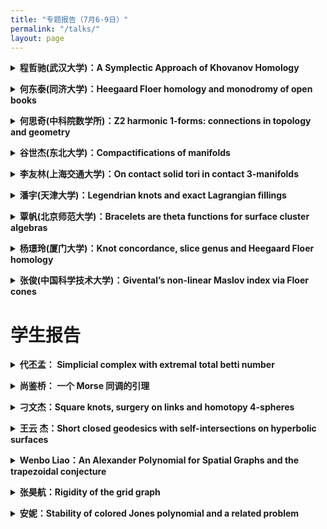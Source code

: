 ```yaml
---
title: "专题报告（7月6-9日）"
permalink: "/talks/"
layout: page
---
```


<p>
<details>
<summary><b>程哲驰(武汉大学)：A Symplectic Approach of Khovanov Homology
</b></summary>
摘要：There are many different approaches of Khovanov homology. As for this talk, we will mainly be interested in a version from symplectic geometry, called symplectic Khovanov homology.  It is conjecturally isomorphic to Khovanov homology. In 2020, Abouzaid and Smith proved this conjecture over characteristic-zero fields, while the more general cases remain open. In this talk, we start with comparing the gradings on symplectic Khovanov homology and Khovanov homology, and then discuss some recent progress on the conjecture.
</details>
</p> 

<p>
<details>
<summary><b>何东泰(同济大学)：Heegaard Floer homology and monodromy of open books 
</b></summary>
摘要：In this talk, we will discuss the relationship between Heegaard (Knot) Floer homology, contact structures, and the monodromy of open books. We will begin with an introduction to basic notions in contact topology, open book decomposition, with an emphasis on their relationship with Heegaard Floer homology. We will also discuss recent progress in this field, as well as application to knot concordance.
</details>
</p> 

<p>
 <details>
<summary><b>何思奇(中科院数学所)：Z2 harmonic 1-forms: connections in topology and geometry</b></summary>
摘要：Z2 harmonic spinors and forms extend the concept of quadratic differentials on Riemann surfaces to higher dimensions, creating significant links with gauge theory, low-dimensional topology, and calibrated geometry. According to Taubes, Z2 harmonic 1-forms serve as essential boundaries in various gauge theory equations, particularly in the context of flat SL(2,C) connections. In the first session, we will provide an overview of this field, highlighting contributions from Takahashi, Parker, Walpuski, Doan, Donaldson, Haydys, Mazzeo, Chen, and others. The second session will address a challenge question posed by Taubes-Wu concerning the existence and rigidity of the tangent cone model for Z2 harmonic 1-forms. We will discuss the application of finite group representation theory to this problem.
</details>
</p> 


<p>
  <details>
 <summary><b>谷世杰(东北大学)：Compactifications of manifolds</b></summary> 
  摘要：In 1966, Larry Siebenmann once mused that his work (PhD thesis) was initiated at a time "when 'respectable' geometric topology was necessarily compact." That attitude has long since faded; today's topological landscape is filled with research in which noncompact spaces are primary objects. However, major successes in compactifying manifolds included here are fundamental to manifold topology: Stallings' characterization of Euclidean spaces, Siebenmann's collaring theorem, and our recent Gu-Guilbault's manifold completion theorem. In the first part, I will provide quick access to some of these results by weaving them together with common interpretations. In the second part, I will introduce several open questions on this topic. I will focus on clarifying the relationship between pseudo-collarability and Z-compactifiability, two main extensions on completable manifolds. I will construct counterexamples to the statement that Z-compactifiability implies pseudo-collarability. The constructions are based on knot theory and 4D topology. If time permits, I’ll show the reverse statement holds for manifolds of dimension at least six, i.e., pseudo-collarability implies Z-compactifiability.
 </details>
</p> 
 
<p>
 <details>
<summary><b>李友林(上海交通大学)：On contact solid tori in contact 3-manifolds</b></summary>
摘要：Contact solid tori in contact 3-manifolds are closely related to Legendrian knots and Legendrian cable knots. In this talk, I will present several recent results concerning contact solid tori in contact 3-manifolds. This is joint work in progress with John Etnyre and Bulent Tosun.
  <br>
  预备报告题目：Convex surfaces in contact 3-manifolds  <br>
  预备报告摘要：Convex surface theory is an essential tool in studying contact 3-manifolds. In this talk, I will briefly introduce the convex surface theory and demonstrate how it is used to study tight contact structures.
</details>
</p> 
 
<p>
   <details>
<summary><b>潘宇(天津大学)：Legendrian knots and exact Lagrangian fillings</b></summary> 
    摘要：Exact Lagrangian surfaces are important objects in the derived Fukaya category. Augmentations are objects of the augmentation category, which is the contact analog of the Fukaya category. In this talk, we discuss various relations between augmentations and exact Lagrangian surfaces. On one hand, we use augmentations to build obstructions for exact Lagrangian cobordisms. On the other hand, we realize augmentations, which is an algebraic object, fully geometrically via exact Lagrangian surfaces.
</details>
</p> 

<p>
 <details>
<summary><b>覃帆(北京师范大学)：Bracelets are theta functions for surface cluster algebras</b></summary>
摘要：The skein algebra of a marked surface admits the basis of bracelet elements constructed by Fock-Goncharov and Musiker-Schiffler-Williams. As a cluster algebra, it also admits the theta basis from the cluster scattering diagram by Gross-Hacking-Keel-Kontsevich. In a joint work with Travis Mandel, we show that the two bases coincide except for the once-punctured torus. Long-standing conjectures on strong positivity and atomicity follow as corollaries.<br>
 预备报告题目：Visualizing cluster algebras through topological models<br>
 预备报告摘要：Cluster algebras are algebras with a rich combinatorial structure. They are ubiquitous in mathematics. In this talk, we will illustrate these algebras and associated higher structures using topological models on surfaces.
  
</details>
</p> 

<p>
  <details>
 <summary><b>杨璟玲(厦门大学)：Knot concordance, slice genus and Heegaard Floer homology</b></summary>
摘要：In this talk, we will discuss the 4-dimensional properties of knots, knot concordance and knot slice genus, which play central roles in low-dimensional topology. Heegaard Floer ho- mology has proved to be an effective tool in studying low-dimensional topology, particularly in advancing the understanding of knot concordance. We will begin with an expository introduction to some elementary notions, followed by a review of results in knot concordance stemming from Heegaard Floer theory. We will also discuss our recent progress in this field. This is a joint work with Zhongtao Wu. 
</details>
</p> 

<p>
 <details>
<summary><b>张俊(中国科学技术大学)：Givental’s non-linear Maslov index via Floer cones</b></summary>
摘要：In this talk, we will present how to apply a recently-developed Floer theory on a fillable contact manifold, called the contact Hamiltonian Floer homology, to generate a homological machinery that replaces the classical Givental non-linear Maslov indices. As a key step, we will emphasize the role of the homological mapping cone from this Floer theory (called a Floer cone) and its fundamental role in reflecting local data of periodic orbits. As an application, the multiplicity of translated points, serving as a natural generalization of fixed points in contact Hamiltonian dynamics, will be deduced. This talk is based on joint work with Dylan Cant and Igor Uljarevic. <br>
预备报告题目：Contact geometry and its associated dynamics. <br>
预备报告摘要：In this preliminary talk, we will recall some general background on contact geometry, mainly focusing on the Hamiltonian dynamics on a contact manifold. In particular, Reeb dynamics and various studies on closed Reeb orbits will be elaborated; orderability from Eliashberg-Polterovich, together with its most updated progress in terms of the metric geometry, will also be covered. If time permits, we will outline how the Hamiltonian dynamics behave in the relative situation, that is, on Legendrian submanifolds or more generally on contact coisotropic submanifolds. 
 
</details>
</p> 


<h1>学生报告</h1>


<p>
<details>
<summary><b>代丕孟：
Simplicial complex with extremal total betti number</b>
</summary>
摘要：We determine which simplicial complexes have the maximum or minimum sum of
Betti numbers and bigraded Betti numbers with a given number of vertices in each
dimension.
</details>
</p> 

<p>
<details>
<summary><b>尚鉴桥：
一个 Morse 同调的引理</b></summary>
摘要：（引理）考虑流形 M 与子流形 N，以及 M 上的 Morse 函数 f。如果 f 在 M 和 N 上拥有
相同的奇异点与指标，那么 M 与 N 的 Morse 同调相同。
我们将证明该引理，用其解释 Lagrange 乘子法的 Morse 理论, Viterbo 同构等定理为何正确。之后我会从其出发，解释进一步对辛同调能猜想什么。
</details>
</p> 

<p>
<details>
<summary><b>刁文杰：Square knots, surgery on links and homotopy 4-spheres</b>
</summary>
摘要：While the theory of Dehn surgery on knots has been thoroughly developed over
the past forty years, much less seems to be known about Dehn surgery on links. This
expository talk will review recent results of Gompf-Scharlemann-Thompson and
Meier-Zupan on n-component links in S^3 with a Dehn surgery realizing #n(S^1×S^2)
and its relation to the Smooth 4-Dimensional Poincare conjecture and the Generalized
Property R conjecture.
</details>
</p> 

<p>
   <details>
<summary><b>王云
杰：Short closed geodesics with self-intersections on hyperbolic surfaces</b></summary> 
    摘要：In this talk，I will briefly introduce the counting number problem
on hyperbolic surfaces. We will describes the exact asymptotic behavior of
the minimal ratio between length and rooting of self-intersection number
geodesics on compact hyperbolic surfaces, as a function on the moduli
space in terms of their systole length.
This is a joint work with Lizhi Chen.
</details>
</p> 

<p>
   <details>
<summary><b>Wenbo
Liao：An Alexander Polynomial for Spatial Graphs and the trapezoidal conjecture</b></summary> 
    摘要：We introduce an Alexander polynomial for spatial graphs by generalizing
Kaufmann states sum. Let G ⊂S^3 be a spatial graph and G be any planar projection
of G. We define the Kaufmann states of G and show the state sum is independent of
the choice of G so that we get a well-defined invariant of G, called Alexander
polynomial. By using this new invariant, we give a necessary condition for spatial
graphs being planar graphs and give an intrinsic invariant of graphs. Also, we
briefly introduce our recent proof on the trapezoidal conjecture for planar graphs
and relate it to the trapezoidal conjecture for alternating knots.
</details>
</p> 

<p>
   <details>
<summary><b>张昊航：Rigidity of the grid graph</b></summary> 
    摘要：Inspired by asymptotically flat manifolds, we introduce the concept of
asymptotically flat graphs. We formulate the discrete positive mass conjecture based
on the scalar curvature in the sense of Ollivier curvature, and prove the positive
mass theorem for asymptotically flat graphs that are combinatorially isomorphic to
grid graphs. We prove a weaker version of the positive mass conjecture: an
asymptotically flat graph with non-negative Ricci curvature is isomorphic to the
standard grid graph. Hence the topology structure of an asymptotically flat graph
is determined by the curvature condition, which is a discrete analog of the rigidity
part for the positive mass theorem. The key tool for the proof is the discrete
harmonic function of linear growth associated with the salami structure.链接:
https://arxiv.org/abs/2307.08334
</details>
</p> 



<p>
   <details>
<summary><b>安妮：Stability of colored Jones polynomial and a related problem</b></summary> 
    摘要：Colored Jones polynomial can by defined through the representation of braid
group by using enhanced Yang-Baxter operator. Form Ribbon hopf algebra, we can get
a state sum formula for colored Jones polynomial. Then 10 years ago, Stavros and
Thang proved the stability of colored Jones polynomial and give an explicit
formula of the limit of colored Jones polynomial for alternating knots, which is
in from of Nahm sum and can be determined by the Tait graph of an alternating knot.
Next we want to construct some new invariants from this limit formula and I will
share what we next want to do.
</details>
</p> 

